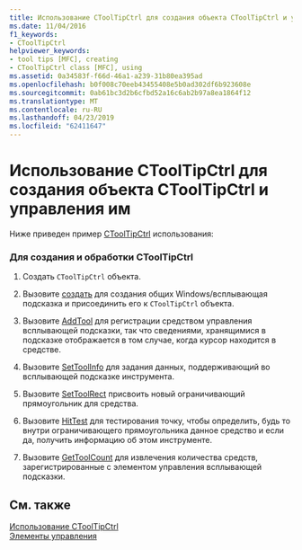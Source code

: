 ```yaml
---
title: Использование CToolTipCtrl для создания объекта CToolTipCtrl и управления им
ms.date: 11/04/2016
f1_keywords:
- CToolTipCtrl
helpviewer_keywords:
- tool tips [MFC], creating
- CToolTipCtrl class [MFC], using
ms.assetid: 0a34583f-f66d-46a1-a239-31b80ea395ad
ms.openlocfilehash: b0f008c70eeb43455408e5b0ad302df6b923608e
ms.sourcegitcommit: 0ab61bc3d2b6cfbd52a16c6ab2b97a8ea1864f12
ms.translationtype: MT
ms.contentlocale: ru-RU
ms.lasthandoff: 04/23/2019
ms.locfileid: "62411647"
---
```

# <a name="using-ctooltipctrl-to-create-and-manipulate-a-ctooltipctrl-object"></a>Использование CToolTipCtrl для создания объекта CToolTipCtrl и управления им

Ниже приведен пример [CToolTipCtrl](../mfc/reference/ctooltipctrl-class.md) использования:

### <a name="to-create-and-manipulate-a-ctooltipctrl"></a>Для создания и обработки CToolTipCtrl

1. Создать `CToolTipCtrl` объекта.

1. Вызовите [создать](../mfc/reference/ctooltipctrl-class.md#create) для создания общих Windows/всплывающая подсказка и присоединить его к `CToolTipCtrl` объекта.

1. Вызовите [AddTool](../mfc/reference/ctooltipctrl-class.md#addtool) для регистрации средством управления всплывающей подсказки, так что сведениями, хранящимися в подсказке отображается в том случае, когда курсор находится в средстве.

1. Вызовите [SetToolInfo](../mfc/reference/ctooltipctrl-class.md#settoolinfo) для задания данных, поддерживающий во всплывающей подсказке инструмента.

1. Вызовите [SetToolRect](../mfc/reference/ctooltipctrl-class.md#settoolrect) присвоить новый ограничивающий прямоугольник для средства.

1. Вызовите [HitTest](../mfc/reference/ctooltipctrl-class.md#hittest) для тестирования точку, чтобы определить, будь то внутри ограничивающего прямоугольника данное средство и если да, получить информацию об этом инструменте.

1. Вызовите [GetToolCount](../mfc/reference/ctooltipctrl-class.md#gettoolcount) для извлечения количества средств, зарегистрированные с элементом управления всплывающей подсказки.

## <a name="see-also"></a>См. также

[Использование CToolTipCtrl](../mfc/using-ctooltipctrl.md)<br/>
[Элементы управления](../mfc/controls-mfc.md)
